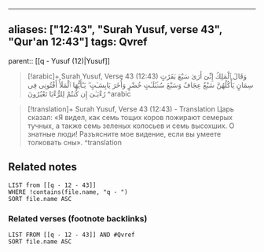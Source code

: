 
---
aliases: ["12:43", "Surah Yusuf, verse 43", "Qur'an 12:43"]
tags: Qvref
---

parent:: [[q - Yusuf (12)|Yusuf]]

> [!arabic]+ Surah Yusuf, Verse 43 (12:43)
> <span class="quran-arabic">وَقَالَ ٱلْمَلِكُ إِنِّىٓ أَرَىٰ سَبْعَ بَقَرَٰتٍ سِمَانٍ يَأْكُلُهُنَّ سَبْعٌ عِجَافٌ وَسَبْعَ سُنۢبُلَـٰتٍ خُضْرٍ وَأُخَرَ يَابِسَـٰتٍ ۖ يَـٰٓأَيُّهَا ٱلْمَلَأُ أَفْتُونِى فِى رُءْيَـٰىَ إِن كُنتُمْ لِلرُّءْيَا تَعْبُرُونَ</span>
^arabic

> [!translation]+ Surah Yusuf, Verse 43 (12:43) - Translation
> Царь сказал: «Я видел, как семь тощих коров пожирают семерых тучных, а также семь зеленых колосьев и семь высохших. О знатные люди! Разъясните мое видение, если вы умеете толковать сны».
^translation



## Related notes
```dataview
LIST from [[q - 12 - 43]]
WHERE !contains(file.name, "q - ")
SORT file.name ASC
```

### Related verses (footnote backlinks)
```dataview
LIST FROM [[q - 12 - 43]] AND #Qvref
SORT file.name ASC
```

